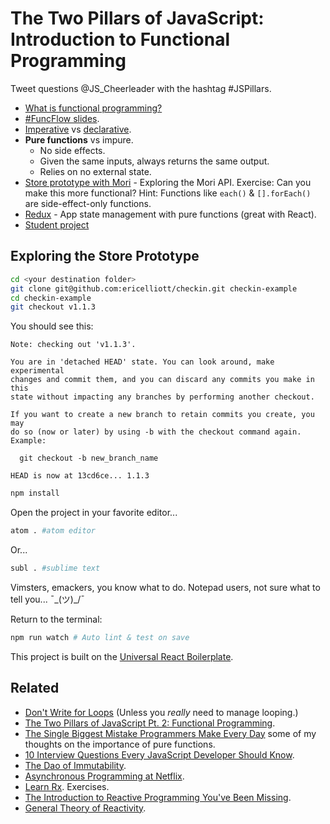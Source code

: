 # The Two Pillars of JavaScript: Introduction to Functional Programming

Tweet questions @JS_Cheerleader with the hashtag #JSPillars.

* [What is functional programming?](doc/fp.md)
* [#FuncFlow slides](https://slidr.io/ericelliott/learn-to-flow-with-functional-programming#1).
* [Imperative](https://github.com/learn-javascript-courses/funcflow-examples/blob/master/examples/double/imperative/index.js) vs [declarative](https://github.com/learn-javascript-courses/funcflow-examples/blob/master/examples/double/declarative/index.js).
* **Pure functions** vs impure.
  - No side effects.
  - Given the same inputs, always returns the same output.
  - Relies on no external state.
* [Store prototype with Mori](https://github.com/ericelliott/checkin/blob/13cd6ce0ed028c5431409f8981005df2b06c3638/source/shared/store/index.js) - Exploring the Mori API. Exercise: Can you make this more functional? Hint: Functions like `each()` & `[].forEach()` are side-effect-only functions.
* [Redux](https://github.com/rackt/redux) - App state management with pure functions (great with React).
* [Student project](https://github.com/learn-javascript-courses/checkin#checkin)

## Exploring the Store Prototype

```sh
cd <your destination folder>
git clone git@github.com:ericelliott/checkin.git checkin-example
cd checkin-example
git checkout v1.1.3
```

You should see this:

```
Note: checking out 'v1.1.3'.

You are in 'detached HEAD' state. You can look around, make experimental
changes and commit them, and you can discard any commits you make in this
state without impacting any branches by performing another checkout.

If you want to create a new branch to retain commits you create, you may
do so (now or later) by using -b with the checkout command again. Example:

  git checkout -b new_branch_name

HEAD is now at 13cd6ce... 1.1.3
```

```sh
npm install
```

Open the project in your favorite editor...

```sh
atom . #atom editor
```

Or...

```sh
subl . #sublime text
```

Vimsters, emackers, you know what to do. Notepad users, not sure what to tell you... ¯\_(ツ)_/¯

Return to the terminal:

```sh
npm run watch # Auto lint & test on save
```

This project is built on the [Universal React Boilerplate](https://github.com/cloverfield-tools/universal-react-boilerplate#universal-react-boilerplate).


## Related

* [Don't Write for Loops](http://jamison.dance/11-06-2015/dont-write-for-loops/) (Unless you *really* need to manage looping.)
* [The Two Pillars of JavaScript Pt. 2: Functional Programming](https://medium.com/javascript-scene/the-two-pillars-of-javascript-pt-2-functional-programming-a63aa53a41a4).
* [The Single Biggest Mistake Programmers Make Every Day](https://medium.com/javascript-scene/the-single-biggest-mistake-programmers-make-every-day-62366b432308) some of my thoughts on the importance of pure functions.
* [10 Interview Questions Every JavaScript Developer Should Know](https://medium.com/javascript-scene/10-interview-questions-every-javascript-developer-should-know-6fa6bdf5ad95).
* [The Dao of Immutability](https://medium.com/javascript-scene/the-dao-of-immutability-9f91a70c88cd).
* [Asynchronous Programming at Netflix](https://www.youtube.com/watch?v=gawmdhCNy-A).
* [Learn Rx](http://reactivex.io/learnrx/). Exercises.
* [The Introduction to Reactive Programming You've Been Missing](https://gist.github.com/staltz/868e7e9bc2a7b8c1f754).
* [General Theory of Reactivity](https://github.com/kriskowal/gtor).
